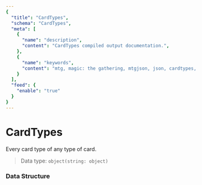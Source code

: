 ```yaml
---
{
  "title": "CardTypes",
  "schema": "CardTypes",
  "meta": [
    {
      "name": "description",
      "content": "CardTypes compiled output documentation.",
    },
    {
      "name": "keywords",
      "content": "mtg, magic: the gathering, mtgjson, json, cardtypes, card types",
    }
  ],
  "feed": {
    "enable": "true"
  }
}
---
```


# CardTypes

Every card type of any type of card.

> Data type: `object(string: object)`  

### Data Structure

<Documentation/>
